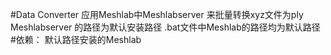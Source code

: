 #Data Converter
应用Meshlab中Meshlabserver 来批量转换xyz文件为ply
Meshlabserver 的路径为默认安装路径
.bat文件中Meshlab的路径均为默认路径
#依赖：
默认路径安装的Meshlab
